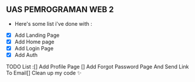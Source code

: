 ## UAS PEMROGRAMAN WEB 2
* Here's some list i've done with :
- [x] Add Landing Page
- [x] Add Home page
- [x] Add Login Page
- [x] Add Auth

TODO List :[] Add Profile Page [] Add Forgot Password Page And Send Link To Email[] Clean up my code ✨
